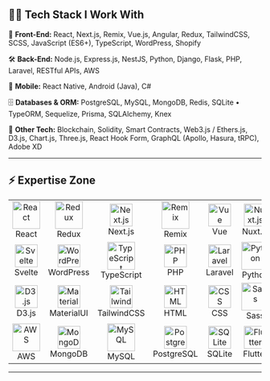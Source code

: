 ## 🧑‍💻 Tech Stack I Work With

🎨 **Front-End:** React, Next.js, Remix, Vue.js, Angular, Redux, TailwindCSS, SCSS, JavaScript (ES6+), TypeScript, WordPress, Shopify  

🛠️ **Back-End:** Node.js, Express.js, NestJS, Python, Django, Flask, PHP, Laravel, RESTful APIs, AWS  

📱 **Mobile:** React Native, Android (Java), C#  

🗄️ **Databases & ORM:** PostgreSQL, MySQL, MongoDB, Redis, SQLite • TypeORM, Sequelize, Prisma, SQLAlchemy, Knex  

🌌 **Other Tech:** Blockchain, Solidity, Smart Contracts, Web3.js / Ethers.js, D3.js, Chart.js, Three.js, React Hook Form, GraphQL (Apollo, Hasura, tRPC), Adobe XD  

---

## ⚡️ Expertise Zone
<p align="center">
<table align="center">
  <tr>
    <td align="center" width="90">
      <img src="https://techstack-generator.vercel.app/react-icon.svg" width="55" height="55" alt="React"/>
      <br>React
    </td>
    <td align="center" width="90">
      <img src="https://techstack-generator.vercel.app/redux-icon.svg" width="55" height="55" alt="Redux"/>
      <br>Redux
    </td>
    <td align="center" width="90">
      <img src="https://skillicons.dev/icons?i=nextjs" width="45" height="45" alt="Next.js"/>
      <br>Next.js
    </td>
    <td align="center" width="90">
      <img src="https://techstack-generator.vercel.app/remix-icon.svg" width="55" height="55" alt="Remix"/>
      <br>Remix
    </td>
    <td align="center" width="90">
      <img src="https://skillicons.dev/icons?i=vue" width="45" height="45" alt="Vue"/>
      <br>Vue
    </td>
    <td align="center" width="90">
      <img src="https://skillicons.dev/icons?i=nuxtjs" width="45" height="45" alt="Nuxt.js"/>
      <br>Nuxt.js
    </td>
    <td align="center" width="90">
      <img src="https://skillicons.dev/icons?i=angular" width="45" height="45" alt="Angular"/>
      <br>Angular
    </td>
    <td align="center" width="90">
      <img src="https://skillicons.dev/icons?i=nestjs" width="45" height="45" alt="NestJS"/>
      <br>NestJS
    </td>
    <td align="center" width="90">
      <img src="https://skillicons.dev/icons?i=nodejs" width="45" height="45" alt="Node.js"/>
      <br>Node.js
    </td>
    <td align="center" width="90">
      <img src="https://skillicons.dev/icons?i=express" width="45" height="45" alt="Express"/>
      <br>Express
    </td>
  </tr>
  <tr>
    <td align="center" width="90">
      <img src="https://skillicons.dev/icons?i=svelte" width="45" height="45" alt="Svelte"/>
      <br>Svelte
    </td>
    <td align="center" width="90">
      <img src="https://skillicons.dev/icons?i=wordpress" width="45" height="45" alt="WordPress"/>
      <br>WordPress
    </td>
    <td align="center" width="90">
      <img src="https://techstack-generator.vercel.app/ts-icon.svg" width="55" height="55" alt="TypeScript"/>
      <br>TypeScript
    </td>
    <td align="center" width="90">
      <img src="https://skillicons.dev/icons?i=php" width="45" height="45" alt="PHP"/>
      <br>PHP
    </td>
    <td align="center" width="90">
      <img src="https://skillicons.dev/icons?i=laravel" width="45" height="45" alt="Laravel"/>
      <br>Laravel
    </td>
    <td align="center" width="90">
      <img src="https://techstack-generator.vercel.app/python-icon.svg" width="55" height="55" alt="Python"/>
      <br>Python
    </td>
    <td align="center" width="90">
      <img src="https://techstack-generator.vercel.app/django-icon.svg" width="55" height="55" alt="Django"/>
      <br>Django
    </td>
    <td align="center" width="90">
      <img src="https://skillicons.dev/icons?i=flask" width="45" height="45" alt="Flask"/>
      <br>Flask
    </td>
    <td align="center" width="90">
      <img src="https://skillicons.dev/icons?i=ruby" width="45" height="45" alt="Ruby"/>
      <br>Ruby
    </td>
    <td align="center" width="90">
      <img src="https://skillicons.dev/icons?i=graphql" width="45" height="45" alt="GraphQL"/>
      <br>GraphQL
    </td>
  </tr>
  <tr>
    <td align="center" width="90">
      <img src="https://skillicons.dev/icons?i=d3" width="45" height="45" alt="D3.js"/>
      <br>D3.js
    </td>
    <td align="center" width="90">
      <img src="https://skillicons.dev/icons?i=materialui" width="45" height="45" alt="Material UI"/>
      <br>MaterialUI
    </td>
    <td align="center" width="90">
      <img src="https://skillicons.dev/icons?i=tailwind" width="45" height="45" alt="TailwindCSS"/>
      <br>TailwindCSS
    </td>
    <td align="center" width="90">
      <img src="https://skillicons.dev/icons?i=html" width="45" height="45" alt="HTML"/>
      <br>HTML
    </td>
    <td align="center" width="90">
      <img src="https://skillicons.dev/icons?i=css" width="45" height="45" alt="CSS"/>
      <br>CSS
    </td>
    <td align="center" width="90">
      <img src="https://techstack-generator.vercel.app/sass-icon.svg" width="55" height="55" alt="Sass"/>
      <br>Sass
    </td>
    <td align="center" width="90">
      <img src="https://skillicons.dev/icons?i=bootstrap" width="45" height="45" alt="Bootstrap"/>
      <br>Bootstrap
    </td>
    <td align="center" width="90">
      <img src="https://skillicons.dev/icons?i=babel" width="45" height="45" alt="Babel"/>
      <br>Babel
    </td>
    <td align="center" width="90">
      <img src="https://skillicons.dev/icons?i=threejs" width="45" height="45" alt="Three.js"/>
      <br>Three.js
    </td>
    <td align="center" width="90">
      <img src="https://skillicons.dev/icons?i=solidity" width="45" height="45" alt="Solidity"/>
      <br>Solidity
    </td>
  </tr>
  <tr>
    <td align="center" width="90">
      <img src="https://techstack-generator.vercel.app/aws-icon.svg" width="55" height="55" alt="AWS"/>
      <br>AWS
    </td>
    <td align="center" width="90">
      <img src="https://skillicons.dev/icons?i=mongodb" width="45" height="45" alt="MongoDB"/>
      <br>MongoDB
    </td>
    <td align="center" width="90">
      <img src="https://techstack-generator.vercel.app/mysql-icon.svg" width="55" height="55" alt="MySQL"/>
      <br>MySQL
    </td>
    <td align="center" width="90">
      <img src="https://skillicons.dev/icons?i=postgres" width="45" height="45" alt="PostgreSQL"/>
      <br>PostgreSQL
    </td>
    <td align="center" width="90">
      <img src="https://skillicons.dev/icons?i=sqlite" width="45" height="45" alt="SQLite"/>
      <br>SQLite
    </td>
    <td align="center" width="90">
      <img src="https://skillicons.dev/icons?i=flutter" width="45" height="45" alt="Flutter"/>
      <br>Flutter
    </td>
    <td align="center" width="90">
      <img src="https://skillicons.dev/icons?i=androidstudio" width="45" height="45" alt="Android Studio"/>
      <br>Android
    </td>
    <td align="center" width="90">
      <img src="https://techstack-generator.vercel.app/java-icon.svg" width="55" height="55" alt="Java"/>
      <br>Java
    </td>
    <td align="center" width="90">
      <img src="https://techstack-generator.vercel.app/csharp-icon.svg" width="55" height="55" alt="C#"/>
      <br>C#
    </td>
    <td align="center" width="90">
      <img src="https://techstack-generator.vercel.app/cpp-icon.svg" width="55" height="55" alt="C++"/>
      <br>C++
    </td>
  </tr>
</table>
</p>

---
